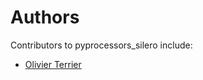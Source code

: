 # Authors

Contributors to pyprocessors_silero include:

+ [Olivier Terrier](mailto:olivier.terrier@kairntech.com)
